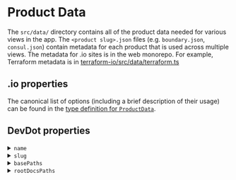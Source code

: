 # Product Data

The `src/data/` directory contains all of the product data needed for various views in the app. The `<product slug>.json` files (e.g. `boundary.json`, `consul.json`) contain metadata for each product that is used across multiple views. The metadata for .io sites is in the web monorepo. For example, Terraform metadata is in [terraform-io/src/data/terraform.ts](https://github.com/hashicorp/web/blob/main/apps/terraform-io/src/data/terraform.ts)

## .io properties

The canonical list of options (including a brief description of their usage) can be found in the [type definition for `ProductData`](./types.d.ts).

## DevDot properties

<!-- name -->

<details>
<summary><code>name</code></summary>

This is the human-readable, proper noun name of a product. It is used for displaying the name of a product in various parts of DevDot. It is one of two properties required in the `product` object that should be provided as a prop for every DevDot page component that uses `ProductSwitcher`. The other required property is `slug`, which is described next.

See the `ProductName` type defined in [`types/products.ts`](/src/types/products.ts) for all possible values.

</details>

<!-- slug -->

<details>
<summary><code>slug</code></summary>

This is the machine-readable version of a product's name. It is considered the unique ID for each product, which enables customizing behavior by product (see [ProductIcon](/src/components/product-icon/index.tsx) for example). It is the second of two properties required in the `product` object that should be provided as a prop for every DevDot page component that uses `ProductSwitcher`.

See the `ProductSlug` type defined in [`types/products.ts`](/src/types/products.ts) for all possible values.

</details>

<!-- basePaths -->

<details>
<summary><code>basePaths</code></summary>

🚧 DEPRECATED - this property is being replaced by the `rootDocsPaths` property. The new property is detailed in the next section. 🚧

</details>

<!-- rootDocsPaths -->

<details>
<summary><code>rootDocsPaths</code></summary>

This is an array of objects. Each object represents a "root docs path", or a section of documentation for a product. For example, Consul has 3 root docs paths: `/consul/commands`, `/consul/docs`, and `/consul/api-docs`. Each object stores metadata for a root docs path.

See the `RootDocsPath` interface for this property defined in [`types/products.ts`](/src/types/products.ts).

</details>
